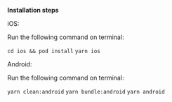 **Installation steps**

iOS:

Run the following command on terminal:

`cd ios && pod install`
`yarn ios`

Android:

Run the following command on terminal:

`yarn clean:android`
`yarn bundle:android`
`yarn android`
